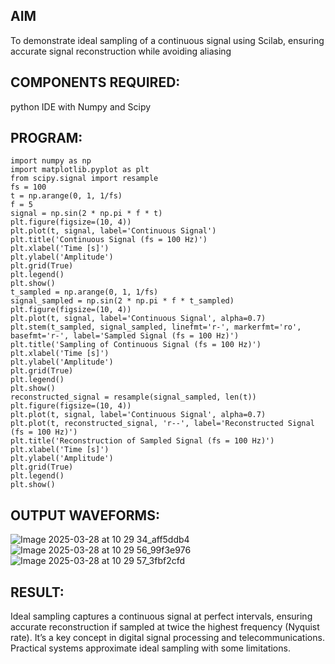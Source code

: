 ## AIM
To demonstrate ideal sampling of a continuous signal using Scilab, ensuring accurate signal reconstruction while avoiding aliasing

## COMPONENTS REQUIRED:
python IDE with Numpy and Scipy

## PROGRAM:
```
import numpy as np
import matplotlib.pyplot as plt
from scipy.signal import resample
fs = 100
t = np.arange(0, 1, 1/fs) 
f = 5
signal = np.sin(2 * np.pi * f * t)
plt.figure(figsize=(10, 4))
plt.plot(t, signal, label='Continuous Signal')
plt.title('Continuous Signal (fs = 100 Hz)')
plt.xlabel('Time [s]')
plt.ylabel('Amplitude')
plt.grid(True)
plt.legend()
plt.show()
t_sampled = np.arange(0, 1, 1/fs)
signal_sampled = np.sin(2 * np.pi * f * t_sampled)
plt.figure(figsize=(10, 4))
plt.plot(t, signal, label='Continuous Signal', alpha=0.7)
plt.stem(t_sampled, signal_sampled, linefmt='r-', markerfmt='ro', basefmt='r-', label='Sampled Signal (fs = 100 Hz)')
plt.title('Sampling of Continuous Signal (fs = 100 Hz)')
plt.xlabel('Time [s]')
plt.ylabel('Amplitude')
plt.grid(True)
plt.legend()
plt.show()
reconstructed_signal = resample(signal_sampled, len(t))
plt.figure(figsize=(10, 4))
plt.plot(t, signal, label='Continuous Signal', alpha=0.7)
plt.plot(t, reconstructed_signal, 'r--', label='Reconstructed Signal (fs = 100 Hz)')
plt.title('Reconstruction of Sampled Signal (fs = 100 Hz)')
plt.xlabel('Time [s]')
plt.ylabel('Amplitude')
plt.grid(True)
plt.legend()
plt.show()
```
## OUTPUT WAVEFORMS:
![Image 2025-03-28 at 10 29 34_aff5ddb4](https://github.com/user-attachments/assets/5d50173b-b94e-4d1c-afd1-348770aa1a10)
![Image 2025-03-28 at 10 29 56_99f3e976](https://github.com/user-attachments/assets/e2713889-62f2-44ec-a724-af8f6bbccbf8)
![Image 2025-03-28 at 10 29 57_3fbf2cfd](https://github.com/user-attachments/assets/fd7038cb-4f4c-4ef0-aa4c-bfe028558ff2)


## RESULT:
Ideal sampling captures a continuous signal at perfect intervals, ensuring accurate reconstruction if sampled at twice the highest frequency (Nyquist rate). It’s a key concept in digital signal processing and telecommunications. Practical systems approximate ideal sampling with some limitations.
